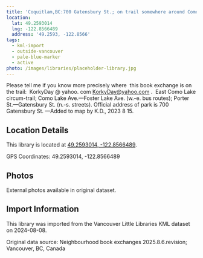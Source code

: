 ```yaml
---
title: 'Coquitlam,BC:700 Gatensbury St.; on trail somewhere around Como Lake'
location:
  lat: 49.2593014
  lng: -122.8566489
  address: '49.2593, -122.8566'
tags:
  - kml-import
  - outside-vancouver
  - pale-blue-marker
  - active
photo: /images/libraries/placeholder-library.jpg
---
```

Please tell me if you know more precisely where  this book exchange is on the trail: 
KorkyDay @ yahoo. com
KorkyDay@yahoo.com .  
East Como Lake circum-trail; 
Como Lake Ave.—Foster Lake Ave. 
(w.-e. bus routes);
	Porter St.—Gatensbury St. (n.-s. streets).
Official address of park is 700 Gatensbury St.
—Added to map by K.D., 2023 8 15. 

## Location Details

This library is located at [49.2593014, -122.8566489](https://www.google.com/maps?q=49.2593014,-122.8566489).

GPS Coordinates: 49.2593014, -122.8566489

## Photos

External photos available in original dataset.

## Import Information

This library was imported from the Vancouver Little Libraries KML dataset on 2024-08-08.

Original data source: Neighbourhood book exchanges 2025.8.6.revision; Vancouver, BC, Canada
